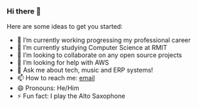 ### Hi there 👋


Here are some ideas to get you started:

- 🔭 I’m currently working progressing my professional career
- 🌱 I’m currently studying Computer Science at RMIT
- 👯 I’m looking to collaborate on any open source projects
- 🤔 I’m looking for help with AWS
- 💬 Ask me about tech, music and ERP systems!
- 📫 How to reach me: [email]()
- 😄 Pronouns: He/Him
- ⚡ Fun fact: I play the Alto Saxophone
